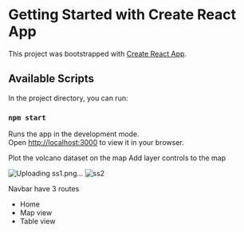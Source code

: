 # Getting Started with Create React App

This project was bootstrapped with [Create React App](https://github.com/facebook/create-react-app).

## Available Scripts

In the project directory, you can run:

### `npm start`

Runs the app in the development mode.\
Open [http://localhost:3000](http://localhost:3000) to view it in your browser.

Plot the volcano dataset on the map
Add layer controls to the map

![Uploading ss1.png…]()
![ss2](https://user-images.githubusercontent.com/56310665/193411312-8ac28d5b-ebf5-4d5b-909e-3b520523c389.png)

Navbar have 3 routes
* Home
* Map view
* Table view
